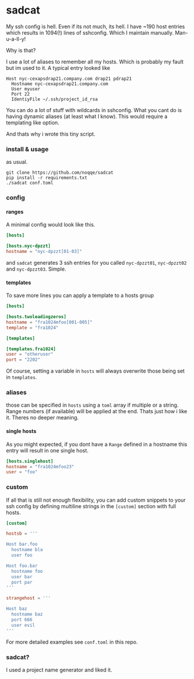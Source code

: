 # sadcat

My ssh config is hell. Even if its not much, its hell. I have ~190 host
entries which results in 1094(!) lines of sshconfig. Which I maintain
manually. Man-u-a-ll-y!

Why is that?

I use a lot of aliases to remember all my hosts. Which is probably my fault
but im used to it. A typical entry looked like

```
Host nyc-cexapsdrap21.company.com drap21 pdrap21
  Hostname nyc-cexapsdrap21.company.com
  User myuser
  Port 22
  IdentiyFile ~/.ssh/project_id_rsa
```

You can do a lot of stuff with wildcards in sshconfig. What you cant do is
having dynamic aliases (at least what I know). This would require
a templating like option.

And thats why i wrote this tiny script.

### install & usage

as usual.

    git clone https://github.com/noqqe/sadcat
    pip install -r requirements.txt
    ./sadcat conf.toml

### config

#### ranges

A minimal config would look like this.

``` toml
[hosts]

[hosts.nyc-dpzzt]
hostname = "nyc-dpzzt[01-03]"
```

and `sadcat` generates 3 ssh entries for you called `nyc-dpzzt01`,
`nyc-dpzzt02` and `nyc-dpzzt03`. Simple.

#### templates

To save more lines you can apply a template to a hosts group

``` toml
[hosts]

[hosts.twoleadingzeros]
hostname = "fra1024mfoo[001-005]"
template = "fra1024"

[templates]

[templates.fra1024]
user = "otheruser"
port = "2202"
```

Of course, setting a variable in `hosts` will always overwrite those being
set in `templates`.

### aliases

those can be specified in `hosts` using a `toml` array if multiple or
a string. Range numbers (if available) will be applied at the end. Thats
just how i like it. Theres no deeper meaning.


#### single hosts

As you might expected, if you dont have a `Range` defined in a hostname
this entry will result in one single host.

``` toml
[hosts.singlehost]
hostname = "fra1024mfoo23"
user = "foo"
```

### custom

If all that is still not enough flexibility, you can add custom snippets to
your ssh config by defining multiline strings in the `[custom]` section
with full hosts.

``` toml
[custom]

hostsb = '''

Host bar.foo
  hostname bla
  user foo

Host foo.bar
  hostname foo
  user bar
  port par
'''

strangehost = '''

Host baz
  hostname baz
  port 666
  user evil
'''
```

For more detailed examples see `conf.toml` in this repo.

### sadcat?

I used a project name generator and liked it.
